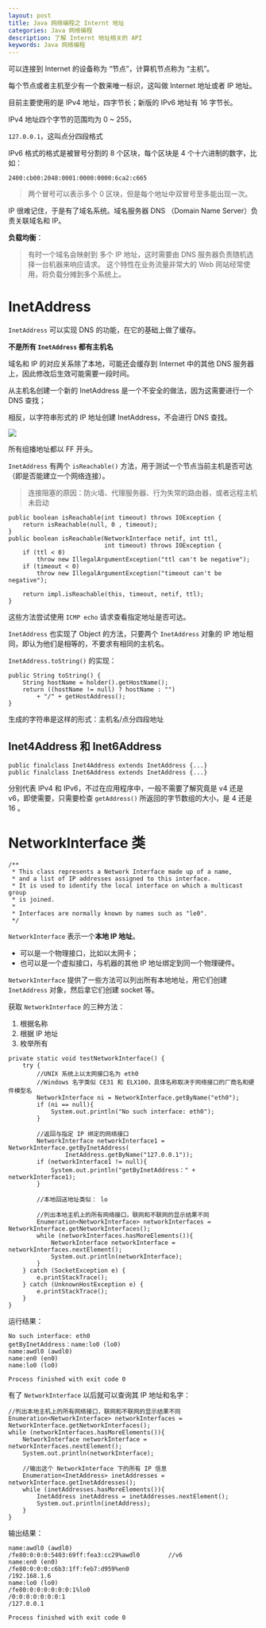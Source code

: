 ```yaml
---
layout: post
title: Java 网络编程之 Internt 地址
categories: Java 网络编程
description: 了解 Internt 地址相关的 API 
keywords: Java 网络编程
---
```


可以连接到 Internet 的设备称为 “节点”，计算机节点称为 “主机”。

每个节点或者主机至少有一个数来唯一标识，这叫做 Internet 地址或者 IP 地址。

目前主要使用的是 IPv4 地址，四字节长；新版的 IPv6 地址有 16 字节长。

IPv4 地址四个字节的范围均为 0 ~ 255，

``127.0.0.1``，这叫点分四段格式

IPv6 格式的格式是被冒号分割的 8 个区块，每个区块是 4 个十六进制的数字，比如：

```
2400:cb00:2048:0001:0000:0000:6ca2:c665
```

> 两个冒号可以表示多个 0 区块，但是每个地址中双冒号至多能出现一次。

IP 很难记住，于是有了域名系统。域名服务器 DNS （Domain Name Server）负责关联域名和 IP。

**负载均衡**：

> 有时一个域名会映射到 多个 IP 地址，这时需要由 DNS 服务器负责随机选择一台机器来响应请求。
> 这个特性在业务流量非常大的 Web 网站经常使用，将负载分摊到多个系统上。


# InetAddress

``InetAddress`` 可以实现 DNS 的功能，在它的基础上做了缓存。

**不是所有 ``InetAddress`` 都有主机名**


域名和 IP 的对应关系除了本地，可能还会缓存到 Internet 中的其他 DNS 服务器上，因此修改后生效可能需要一段时间。

从主机名创建一个新的 InetAddress 是一个不安全的做法，因为这需要进行一个 DNS 查找；

相反，以字符串形式的 IP 地址创建 InetAddress，不会进行 DNS 查找。

![](http://oqg4nua5z.bkt.clouddn.com/inetaddress/inetaddress-0.png)

所有组播地址都以 FF 开头。

``InetAddress`` 有两个 ``isReachable()`` 方法，用于测试一个节点当前主机是否可达（即是否能建立一个网络连接）。

> 连接阻塞的原因：防火墙、代理服务器、行为失常的路由器，或者远程主机未启动

```
public boolean isReachable(int timeout) throws IOException {
    return isReachable(null, 0 , timeout);
}
public boolean isReachable(NetworkInterface netif, int ttl,
                           int timeout) throws IOException {
    if (ttl < 0)
        throw new IllegalArgumentException("ttl can't be negative");
    if (timeout < 0)
        throw new IllegalArgumentException("timeout can't be negative");

    return impl.isReachable(this, timeout, netif, ttl);
}
```

这些方法尝试使用  ``ICMP echo`` 请求查看指定地址是否可达。


``InetAddress`` 也实现了 Object 的方法，只要两个 ``InetAddress`` 对象的 IP 地址相同，即认为他们是相等的，不要求有相同的主机名。

``InetAddress.toString()`` 的实现：

```
public String toString() {
    String hostName = holder().getHostName();
    return ((hostName != null) ? hostName : "")
        + "/" + getHostAddress();
}
```

生成的字符串是这样的形式：主机名/点分四段地址

## Inet4Address 和 Inet6Address

```
public finalclass Inet4Address extends InetAddress {...}
public finalclass Inet6Address extends InetAddress {...}
```

分别代表 IPv4 和 IPv6，不过在应用程序中，一般不需要了解究竟是 v4 还是 v6，即使需要，只需要检查 ``getAddress()`` 所返回的字节数组的大小，是 4 还是 16 。

# NetworkInterface 类

```
/**
 * This class represents a Network Interface made up of a name,
 * and a list of IP addresses assigned to this interface.
 * It is used to identify the local interface on which a multicast group
 * is joined.
 *
 * Interfaces are normally known by names such as "le0".
 */
```

``NetworkInterface`` 表示一个**本地 IP 地址**。

- 可以是一个物理接口，比如以太网卡；
- 也可以是一个虚拟接口，与机器的其他 IP 地址绑定到同一个物理硬件。

``NetworkInterface`` 提供了一些方法可以列出所有本地地址，用它们创建 ``InetAddress`` 对象，然后拿它们创建 socket 等。

获取 ``NetworkInterface`` 的三种方法：

1. 根据名称
2. 根据 IP 地址
3. 枚举所有

```
private static void testNetworkInterface() {
    try {
        //UNIX 系统上以太网接口名为 eth0
        //Windows 名字类似 CE31 和 ELX100，具体名称取决于网络接口的厂商名和硬件模型名
        NetworkInterface ni = NetworkInterface.getByName("eth0");
        if (ni == null){
            System.out.println("No such interface: eth0");
        }

        //返回与指定 IP 绑定的网络接口
        NetworkInterface networkInterface1 = NetworkInterface.getByInetAddress(
                InetAddress.getByName("127.0.0.1"));
        if (networkInterface1 != null){
            System.out.println("getByInetAddress：" + networkInterface1);
        }

        //本地回送地址类似： lo

        //列出本地主机上的所有网络接口，联网和不联网的显示结果不同
        Enumeration<NetworkInterface> networkInterfaces = NetworkInterface.getNetworkInterfaces();
        while (networkInterfaces.hasMoreElements()){
            NetworkInterface networkInterface = networkInterfaces.nextElement();
            System.out.println(networkInterface);
        }
    } catch (SocketException e) {
        e.printStackTrace();
    } catch (UnknownHostException e) {
        e.printStackTrace();
    }
}

```

运行结果：

```
No such interface: eth0
getByInetAddress：name:lo0 (lo0)
name:awdl0 (awdl0)
name:en0 (en0)
name:lo0 (lo0)

Process finished with exit code 0
```

有了  ``NetworkInterface`` 以后就可以查询其 IP 地址和名字：

```
//列出本地主机上的所有网络接口，联网和不联网的显示结果不同
Enumeration<NetworkInterface> networkInterfaces = NetworkInterface.getNetworkInterfaces();
while (networkInterfaces.hasMoreElements()){
    NetworkInterface networkInterface = networkInterfaces.nextElement();
    System.out.println(networkInterface);

    //输出这个 NetworkInterface 下的所有 IP 信息
    Enumeration<InetAddress> inetAddresses = networkInterface.getInetAddresses();
    while (inetAddresses.hasMoreElements()){
        InetAddress inetAddress = inetAddresses.nextElement();
        System.out.println(inetAddress);
    }
}
```

输出结果：

```
name:awdl0 (awdl0)
/fe80:0:0:0:5403:69ff:fea3:cc29%awdl0        //v6
name:en0 (en0)
/fe80:0:0:0:c6b3:1ff:feb7:d959%en0
/192.168.1.6
name:lo0 (lo0)
/fe80:0:0:0:0:0:0:1%lo0
/0:0:0:0:0:0:0:1
/127.0.0.1

Process finished with exit code 0
```


